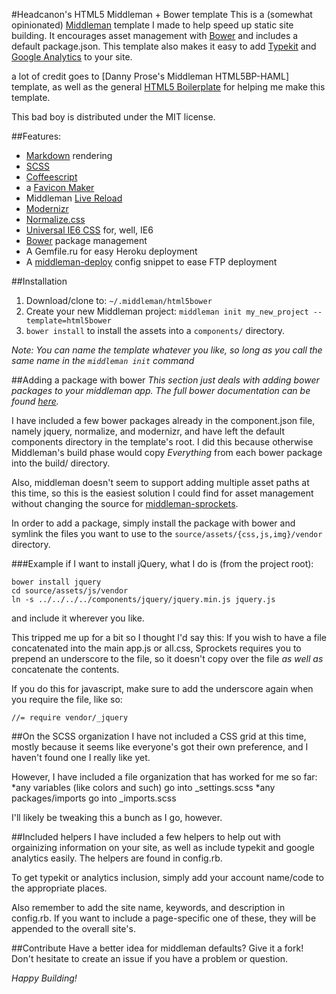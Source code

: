 #Headcanon's HTML5 Middleman + Bower template
This is a (somewhat opinionated) [Middleman](http://middlemanapp.com) template I made to help speed up static site building. It encourages asset management with [Bower](http://github.com/twitter/bower) and includes a default package.json. This template also makes it easy to add [Typekit](http://typekit.com) and [Google Analytics](http://google.com/analytics) to your site. 

a lot of credit goes to [Danny Prose's Middleman HTML5BP-HAML] template, as well as the general [HTML5 Boilerplate](http://html5boilerplate.com) for helping me make this template.

This bad boy is distributed under the MIT license.


##Features:
* [Markdown](http://daringfireball.net/projects/markdown/) rendering
* [SCSS](http://sass-lang.com)
* [Coffeescript](http://coffeescript.org)
* a [Favicon Maker](http://github.com/follmann/middleman-favicon-maker)
* Middleman [Live Reload](http://github.com/middleman/middleman-livereload)
* [Modernizr](http://modernizr.com)
* [Normalize.css](http://necolas.github.com/normalize.css) 
* [Universal IE6 CSS](http://github.com/malarkey/universal-ie6-css) for, well, IE6
* [Bower](http://github.com/twitter/bower) package management
* A Gemfile.ru for easy Heroku deployment
* A [middleman-deploy](http://github.com/tvaughan/middleman-deploy) config snippet to ease FTP deployment


##Installation
1. Download/clone to: `~/.middleman/html5bower`
2. Create your new Middleman project: `middleman init my_new_project --template=html5bower`
3. `bower install` to install the assets into a `components/` directory.

*Note: You can name the template whatever you like, so long as you call the same name in the `middleman init` command*


##Adding a package with bower
*This section just deals with adding bower packages to your middleman app.  The full bower documentation can be found [here](http://github.com/twitter/bower).*

I have included a few bower packages already in the component.json file, namely jquery, normalize, and modernizr, and have left the default components directory in the template's root. I did this because otherwise Middleman's build phase would copy *Everything* from each bower package into the build/ directory.

Also, middleman doesn't seem to support adding multiple asset paths at this time, so this is the easiest solution I could find for asset management without changing the source for [middleman-sprockets](http://github.com/middleman/middleman-sprockets).

In order to add a package, simply install the package with bower and symlink the files you want to use to the `source/assets/{css,js,img}/vendor` directory.

###Example
if I want to install jQuery, what I do is (from the project root):

    bower install jquery
    cd source/assets/js/vendor
    ln -s ../../../../components/jquery/jquery.min.js jquery.js

and include it wherever you like.

This tripped me up for a bit so I thought I'd say this:
If you wish to have a file concatenated into the main app.js or all.css, Sprockets requires you to prepend an underscore to the file, so it doesn't copy over the file *as well as* concatenate the contents.

If you do this for javascript, make sure to add the underscore again when you require the file, like so:

    //= require vendor/_jquery


##On the SCSS organization
I have not included a CSS grid at this time, mostly because it seems like everyone's got their own preference, and I haven't found one I really like yet.

However, I have included a file organization that has worked for me so far:
*any variables (like colors and such) go into _settings.scss
*any packages/imports go into _imports.scss

I'll likely be tweaking this a bunch as I go, however.


##Included helpers
I have included a few helpers to help out with orgainizing information on your site, as well as include typekit and google analytics easily. The helpers are found in config.rb.

To get typekit or analytics inclusion, simply add your account name/code to the appropriate places.

Also remember to add the site name, keywords, and description in config.rb. If you want to include a page-specific one of these, they will be appended to the overall site's.


##Contribute
Have a better idea for middleman defaults? Give it a fork! Don't hesitate to create an issue if you have a problem or question.

*Happy Building!*
